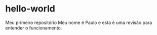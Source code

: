 # hello-world
Meu primeiro repositório
Meu nome é Paulo e esta é uma revisão para entender o funcionamento.
